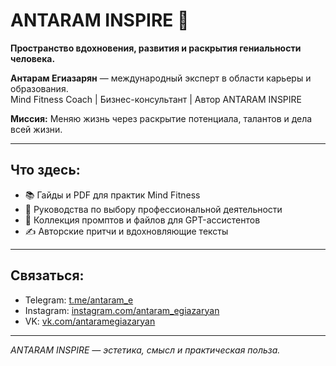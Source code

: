 # ANTARAM INSPIRE 🌿

**Пространство вдохновения, развития и раскрытия гениальности человека.**

**Антарам Егиазарян** — международный эксперт в области карьеры и образования.  
Mind Fitness Coach | Бизнес-консультант | Автор ANTARAM INSPIRE  

**Миссия:** Меняю жизнь через раскрытие потенциала, талантов и дела всей жизни.

---

## Что здесь:
- 📚 Гайды и PDF для практик Mind Fitness  
- 🧭 Руководства по выбору профессиональной деятельности  
- 🧠 Коллекция промптов и файлов для GPT-ассистентов  
- ✍️ Авторские притчи и вдохновляющие тексты  

---

## Связаться:
- Telegram: [t.me/antaram_e](https://t.me/antaram_e)  
- Instagram: [instagram.com/antaram_egiazaryan](https://www.instagram.com/antaram_egiazaryan/)  
- VK: [vk.com/antaramegiazaryan](https://vk.com/antaramegiazaryan)

---

*ANTARAM INSPIRE — эстетика, смысл и практическая польза.*
